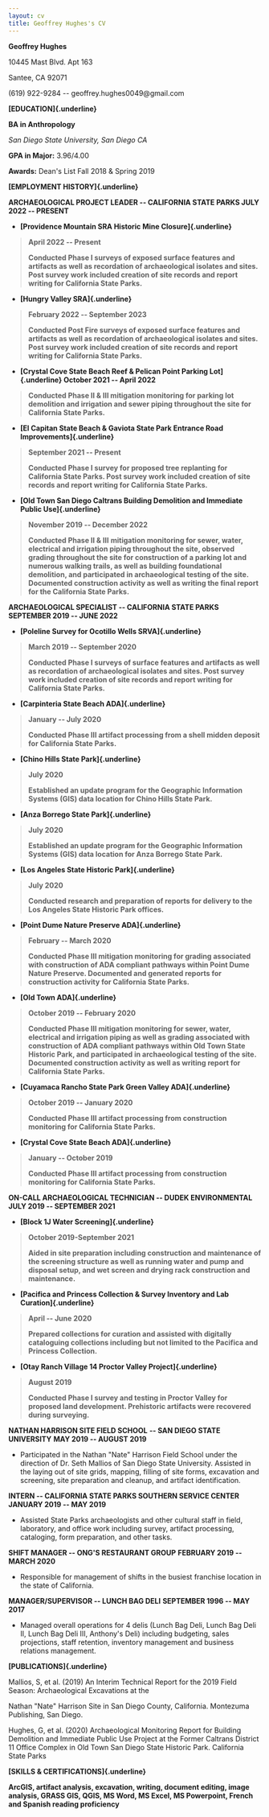 ```yaml
---
layout: cv
title: Geoffrey Hughes's CV
---
```

**Geoffrey Hughes**

10445 Mast Blvd. Apt 163

Santee, CA 92071

\(619\) 922-9284 -- geoffrey.hughes0049\@gmail.com

**[EDUCATION]{.underline}**

**BA in Anthropology**

*San Diego State University,* *San Diego CA*

**GPA in Major:** 3.96/4.00

**Awards:** Dean's List Fall 2018 & Spring 2019

**[EMPLOYMENT HISTORY]{.underline}**

**ARCHAEOLOGICAL PROJECT LEADER -- CALIFORNIA STATE PARKS JULY 2022 --
PRESENT**

-   **[Providence Mountain SRA Historic Mine Closure]{.underline}**

> **April 2022 -- Present**
>
> **Conducted Phase I surveys of exposed surface features and artifacts
> as well as recordation of archaeological isolates and sites. Post
> survey work included creation of site records and report writing for
> California State Parks.**

-   **[Hungry Valley SRA]{.underline}**

> **February 2022 -- September 2023**
>
> **Conducted Post Fire surveys of exposed surface features and
> artifacts as well as recordation of archaeological isolates and sites.
> Post survey work included creation of site records and report writing
> for California State Parks.**

-   **[Crystal Cove State Beach Reef & Pelican Point Parking
    Lot]{.underline} October 2021 -- April 2022**

> **Conducted Phase II & III mitigation monitoring for parking lot
> demolition and irrigation and sewer piping throughout the site for
> California State Parks.**

-   **[El Capitan State Beach & Gaviota State Park Entrance Road
    Improvements]{.underline}**

> **September 2021 -- Present**
>
> **Conducted Phase I survey for proposed tree replanting for California
> State Parks. Post survey work included creation of site records and
> report writing for California State Parks.**

-   **[Old Town San Diego Caltrans Building Demolition and Immediate
    Public Use]{.underline}**

> **November 2019 -- December 2022**
>
> **Conducted Phase II & III** **mitigation monitoring for sewer, water,
> electrical and irrigation piping throughout the site, observed grading
> throughout the site for construction of a parking lot and numerous
> walking trails, as well as building foundational demolition, and
> participated in archaeological testing of the site. Documented
> construction activity as well as writing the final report for the
> California State Parks.**

**ARCHAEOLOGICAL SPECIALIST -- CALIFORNIA STATE PARKS SEPTEMBER 2019 --
JUNE 2022**

-   **[Poleline Survey for Ocotillo Wells SRVA]{.underline}**

> **March 2019 -- September 2020**
>
> **Conducted Phase I surveys of surface features and artifacts as well
> as recordation of archaeological isolates and sites. Post survey work
> included creation of site records and report writing for California
> State Parks.**

-   **[Carpinteria State Beach ADA]{.underline}**

> **January -- July 2020**
>
> **Conducted Phase III artifact processing from a shell midden deposit
> for California State Parks.**

-   **[Chino Hills State Park]{.underline}**

> **July 2020**
>
> **Established an update program for the Geographic Information Systems
> (GIS) data location for Chino Hills State Park.**

-   **[Anza Borrego State Park]{.underline}**

> **July 2020**
>
> **Established an update program for the Geographic Information Systems
> (GIS) data location for Anza Borrego State Park.**

-   **[Los Angeles State Historic Park]{.underline}**

> **July 2020**
>
> **Conducted research and preparation of reports for delivery to the
> Los Angeles State Historic Park offices.**

-   **[Point Dume Nature Preserve ADA]{.underline}**

> **February -- March 2020**
>
> **Conducted Phase III mitigation monitoring for grading associated
> with construction of ADA compliant pathways within Point Dume Nature
> Preserve. Documented and generated reports for construction activity
> for California State Parks.**

-   **[Old Town ADA]{.underline}**

> **October 2019 -- February 2020**
>
> **Conducted Phase III mitigation monitoring for sewer, water,
> electrical and irrigation piping as well as grading associated with
> construction of ADA compliant pathways within Old Town State Historic
> Park, and participated in archaeological testing of the site.
> Documented construction activity as well as writing report for
> California State Parks.**

-   **[Cuyamaca Rancho State Park Green Valley ADA]{.underline}**

> **October 2019 -- January 2020**
>
> **Conducted Phase III artifact processing from construction monitoring
> for California State Parks.**

-   **[Crystal Cove State Beach ADA]{.underline}**

> **January -- October 2019**
>
> **Conducted Phase III artifact processing from construction monitoring
> for California State Parks.**

**ON-CALL ARCHAEOLOGICAL TECHNICIAN -- DUDEK ENVIRONMENTAL JULY 2019 --
SEPTEMBER 2021**

-   **[Block 1J Water Screening]{.underline}**

> **October 2019-September 2021**
>
> **Aided in site preparation including construction and maintenance of
> the screening structure as well as running water and pump and disposal
> setup, and wet screen and drying rack construction and maintenance.**

-   **[Pacifica and Princess Collection & Survey Inventory and Lab
    Curation]{.underline}**

> **April -- June 2020**
>
> **Prepared collections for curation and assisted with digitally
> cataloguing collections including but not limited to the Pacifica and
> Princess Collection.**

-   **[Otay Ranch Village 14 Proctor Valley Project]{.underline}**

> **August 2019**
>
> **Conducted Phase I survey and testing in Proctor Valley for proposed
> land development. Prehistoric artifacts were recovered during
> surveying.**

**NATHAN HARRISON SITE FIELD SCHOOL** **-- SAN DIEGO STATE UNIVERSITY**
**MAY 2019 -- AUGUST 2019**

-   Participated in the Nathan "Nate" Harrison Field School under the
    direction of Dr. Seth Mallios of San Diego State University.
    Assisted in the laying out of site grids, mapping, filling of site
    forms, excavation and screening, site preparation and cleanup, and
    artifact identification.

**INTERN -- CALIFORNIA STATE PARKS SOUTHERN SERVICE CENTER** **JANUARY
2019 -- MAY 2019**

-   Assisted State Parks archaeologists and other cultural staff in
    field, laboratory, and office work including survey, artifact
    processing, cataloging, form preparation, and other tasks.

**SHIFT MANAGER -- ONG'S RESTAURANT GROUP** **FEBRUARY 2019 -- MARCH
2020**

-   Responsible for management of shifts in the busiest franchise
    location in the state of California.

**MANAGER/SUPERVISOR -- LUNCH BAG DELI** **SEPTEMBER 1996 -- MAY 2017**

-   Managed overall operations for 4 delis (Lunch Bag Deli, Lunch Bag
    Deli II, Lunch Bag Deli III, Anthony's Deli) including budgeting,
    sales projections, staff retention, inventory management and
    business relations management.

**[PUBLICATIONS]{.underline}**

Mallios, S, et al. (2019) An Interim Technical Report for the 2019 Field
Season: Archaeological Excavations at the

Nathan "Nate" Harrison Site in San Diego County, California. Montezuma
Publishing, San Diego.

Hughes, G, et al. (2020) Archaeological Monitoring Report for Building
Demolition and Immediate Public Use Project at the Former Caltrans
District 11 Office Complex in Old Town San Diego State Historic Park.
California State Parks

**[SKILLS & CERTIFICATIONS]{.underline}**

**ArcGIS, artifact analysis, excavation, writing, document editing,
image analysis, GRASS GIS, QGIS, MS Word, MS Excel, MS Powerpoint,
French and Spanish reading proficiency**
